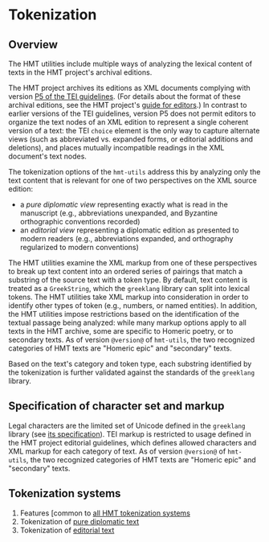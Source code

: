 # Tokenization #


## Overview ##

The HMT utilities include multiple ways of analyzing the lexical content of texts in the HMT project's archival editions.

The HMT project archives its editions as XML documents complying with version [P5 of the TEI guidelines](http://www.tei-c.org/Guidelines/).   (For details about the format of these archival editions, see the HMT project's [guide for editors](http://homermultitext.github.io/hmt-editors-guide/).)   In contrast to earlier versions of the TEI guidelines, version P5 does not permit editors to organize the text nodes of an XML edition to represent a single coherent version of a text:  the TEI `choice` element is the only way to capture alternate views (such as abbreviated vs. expanded forms, or editorial additions and deletions), and places mutually incompatible readings in the XML document's text nodes.  

The tokenization options of the `hmt-utils` address this by analyzing only the text content that is relevant for one of two perspectives on the XML source edition:  

- a *pure diplomatic view* representing exactly what is read in the manuscript  (e.g., abbreviations unexpanded, and Byzantine orthographic conventions recorded)
- an *editorial view* representing a diplomatic edition as presented to modern readers (e.g., abbreviations expanded, and orthography regularized to modern conventions)



The HMT utilities examine the XML markup from one of these perspectives to break up text content into an ordered series of pairings that match a substring of the source text with a token type.  By default, text content is treated as a `GreekString`, which the `greeklang` library can split into lexical tokens.   The HMT utilities take XML markup into consideration in order to identify other types of token  (e.g., numbers, or named entities).  In addition,  the HMT utilities impose restrictions based on the identification of the textual passage being analyzed:    while many markup options apply to all texts in the HMT archive, some are specific to Homeric poetry, or to secondary texts.    As of version `@version@` of `hmt-utils`, the two recognized categories of HMT texts are "Homeric epic" and "secondary" texts.

Based on the text's category and token type, each substring identified by the tokenization is further validated against the standards of the `greeklang` library.  


## Specification of character set and markup ##


 Legal characters are the limited set of Unicode defined in the `greeklang` library (see [its specification](http://neelsmith.github.io/greeklang/specs/greek/tokens/Tokens.html)).  TEI markup is restricted to usage defined in the HMT project editorial guidelines, which defines allowed characters and XML markup for each category of text.   As of version `@version@` of `hmt-utils`, the two recognized categories of HMT texts are "Homeric epic" and "secondary" texts.



## Tokenization systems


1. Features [common to <a concordion:run="concordion" href="Common.html">all HMT tokenization systems</a>
1. Tokenization of <a concordion:run="concordion" href="Diplomatic.html">pure diplomatic text</a>
2. Tokenization of <a concordion:run="concordion" href="Editorial.html">editorial text</a>



